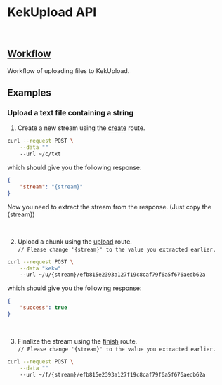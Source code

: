 # KekUpload API

<br>

<h2><a href="#">Workflow</a></h2>

Workflow of uploading files to KekUpload.

## Examples

### Upload a text file containing a string

1. Create a new stream using the [create](routes/create) route. <br>
```sh
curl --request POST \
    --data ""
    --url ~/c/txt
```
which should give you the following response: <br>
```json
{
    "stream": "{stream}"
}
```
Now you need to extract the stream from the response. (Just copy the {stream})

<br>

2. Upload a chunk using the [upload](routes/upload) route. <br>
`// Please change '{stream}' to the value you extracted earlier.` <br>
```sh
curl --request POST \
    --data "kekw"
    --url ~/u/{stream}/efb815e2393a127f19c8caf79f6a5f676aedb62a
```
which should give you the following response: <br>
```json
{
    "success": true
}
```

<br>

3. Finalize the stream using the [finish](routes/finish) route. <br>
`// Please change '{stream}' to the value you extracted earlier.` <br>
```sh
curl --request POST \
    --data ""
    --url ~/f/{stream}/efb815e2393a127f19c8caf79f6a5f676aedb62a
```